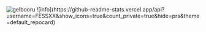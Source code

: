 <img src="https://count.getloli.com/get/@FESSXX" alt="gelbooru" />
![info](https://github-readme-stats.vercel.app/api?username=FESSXX&show_icons=true&count_private=true&hide=prs&theme=default_repocard)
